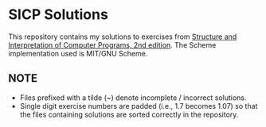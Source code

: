 SICP Solutions
==============

This repository contains my solutions to exercises from [Structure and Interpretation of Computer Programs, 2nd edition](http://mitpress.mit.edu/sicp). The Scheme implementation used is MIT/GNU Scheme.

NOTE
----
 - Files prefixed with a tilde (~) denote incomplete / incorrect solutions.
 - Single digit exercise numbers are padded (i.e., 1.7 becomes 1.07) so that the files containing solutions are sorted correctly in the repository.

